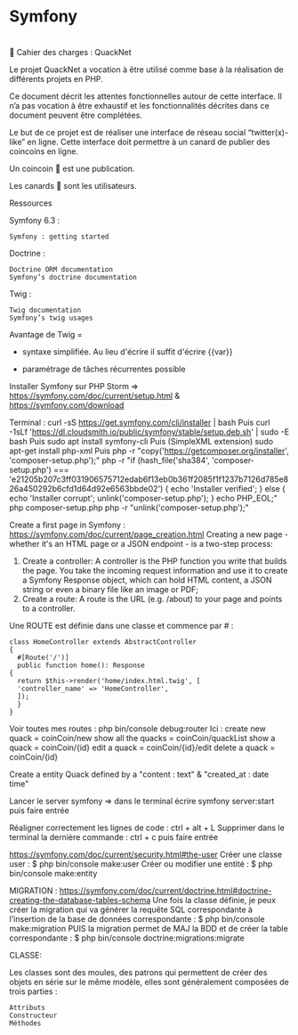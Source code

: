 # Symfony

#
🦆 Cahier des charges : QuackNet

Le projet QuackNet a vocation à être utilisé comme base à la réalisation de différents projets en PHP.

Ce document décrit les attentes fonctionnelles autour de cette interface. Il n’a pas vocation à être exhaustif et les fonctionnalités décrites dans ce document peuvent être complétées.

Le but de ce projet est de réaliser une interface de réseau social “twitter(x)-like” en ligne. Cette interface doit permettre à un canard de publier des coincoins en ligne.

  Un coincoin 💬 est une publication.

  Les canards 🦆 sont les utilisateurs.


Ressources

Symfony 6.3 :

    Symfony : getting started

Doctrine :

    Doctrine ORM documentation
    Symfony’s doctrine documentation

Twig :

    Twig documentation
    Symfony’s twig usages

Avantage de Twig = 
* syntaxe simplifiée. Au lieu d'écrire <?php echo $var ?> il suffit d'écrire {{var}}
- paramétrage de tâches récurrentes possible
   
   
Installer Symfony sur PHP Storm => https://symfony.com/doc/current/setup.html & https://symfony.com/download

Terminal :
curl -sS https://get.symfony.com/cli/installer | bash
  Puis
curl -1sLf 'https://dl.cloudsmith.io/public/symfony/stable/setup.deb.sh' | sudo -E bash
  Puis
sudo apt install symfony-cli
  Puis (SimpleXML extension)
sudo apt-get install php-xml
  Puis
php -r "copy('https://getcomposer.org/installer', 'composer-setup.php');"
php -r "if (hash_file('sha384', 'composer-setup.php') === 'e21205b207c3ff031906575712edab6f13eb0b361f2085f1f1237b7126d785e826a450292b6cfd1d64d92e6563bbde02') { echo 'Installer verified'; } else { echo 'Installer corrupt'; unlink('composer-setup.php'); } echo PHP_EOL;"
php composer-setup.php
php -r "unlink('composer-setup.php');"


Create a first page in Symfony : https://symfony.com/doc/current/page_creation.html
Creating a new page - whether it's an HTML page or a JSON endpoint - is a two-step process:

1) Create a controller: A controller is the PHP function you write that builds the page. You take the incoming request information 
and use it to create a Symfony Response object, which can hold HTML content, a JSON string or even a binary file like an image or PDF;
2) Create a route: A route is the URL (e.g. /about) to your page and points to a controller.

Une ROUTE est définie dans une classe et commence par # :

    class HomeController extends AbstractController
    {
      #[Route('/')]
      public function home(): Response
    {
      return $this->render('home/index.html.twig', [
      'controller_name' => 'HomeController',
      ]);
      }
    }


Voir toutes mes routes : php bin/console debug:router
Ici :
create new quack = coinCoin/new
show all the quacks = coinCoin/quackList
show a quack = coinCoin/{id}
edit a quack = coinCoin/{id}/edit
delete a quack = coinCoin/{id}



Create a entity Quack defined by a "content : text" & "created_at : date time"

Lancer le server symfony => dans le terminal écrire   symfony server:start  puis faire entrée


Réaligner correctement les lignes de code :
ctrl + alt + L
Supprimer dans le terminal la dernière commande :
ctrl + c puis faire entrée


https://symfony.com/doc/current/security.html#the-user
Créer une classe user : $ php bin/console make:user
Créer ou modifier une entité : $ php bin/console make:entity


MIGRATION :
https://symfony.com/doc/current/doctrine.html#doctrine-creating-the-database-tables-schema
Une fois la classe définie, je peux créer la migration qui va générer la requête SQL correspondante à l'insertion de la base de données correspondante :
$ php bin/console make:migration
PUIS
la migration permet de MAJ la BDD et de créer la table correspondante :
$ php bin/console doctrine:migrations:migrate


CLASSE:

Les classes sont des moules, des patrons qui permettent de créer des objets en série sur le même modèle,
elles sont généralement composées de trois parties :

    Attributs
    Constructeur
    Méthodes



